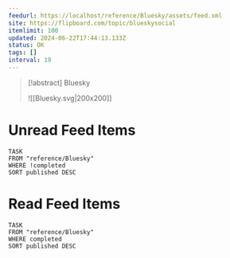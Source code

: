 ```yaml
---
feedurl: https://localhost/reference/Bluesky/assets/feed.xml
site: https://flipboard.com/topic/blueskysocial
itemlimit: 100
updated: 2024-06-22T17:44:13.133Z
status: OK
tags: []
interval: 19
---
```


> [!abstract] Bluesky
> 
>
> ![[Bluesky.svg|200x200]]
# Unread Feed Items
~~~dataview
TASK
FROM "reference/Bluesky"
WHERE !completed
SORT published DESC
~~~

# Read Feed Items
~~~dataview
TASK
FROM "reference/Bluesky"
WHERE completed
SORT published DESC
~~~
